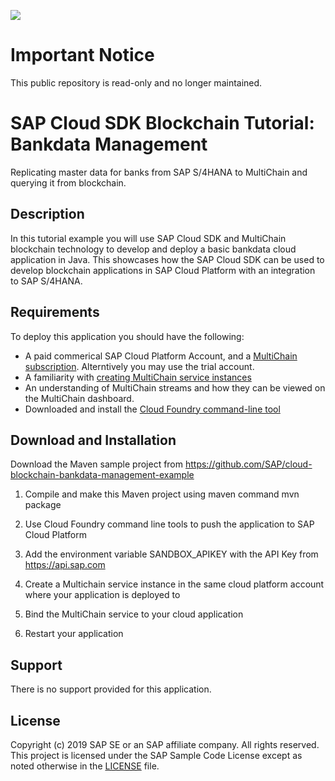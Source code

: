 ![](https://img.shields.io/badge/STATUS-NOT%20CURRENTLY%20MAINTAINED-red.svg?longCache=true&style=flat)

# Important Notice
This public repository is read-only and no longer maintained.

# SAP Cloud SDK Blockchain Tutorial: Bankdata Management

Replicating master data for banks from SAP S/4HANA to MultiChain and querying it from blockchain.

## Description

In this tutorial example you will use SAP Cloud SDK and MultiChain blockchain technology to develop and deploy a basic bankdata cloud application in Java. This showcases how the SAP Cloud SDK can be used to develop blockchain applications in SAP Cloud Platform with an integration to SAP S/4HANA.

## Requirements 

To deploy this application you should have the following:
- A paid commerical SAP Cloud Platform Account, and a [MultiChain subscription](https://github.com/SAP/cloud-blockchain-odometer-example/archive/master.zip). Alterntively you may use the trial account. 
- A familiarity with [creating MultiChain service instances](https://help.sap.com/viewer/15cb4580694c4d119793f0d3e9b8a32b/BLOCKCHAIN/en-US/0183c6479c47427ab6257bd37ab8bee3.html)
- An understanding of MultiChain streams and how they can be viewed on the MultiChain dashboard. 
- Downloaded and install the [Cloud Foundry command-line tool](https://docs.cloudfoundry.org/cf-cli/install-go-cli.html)

## Download and Installation

Download the Maven sample project from https://github.com/SAP/cloud-blockchain-bankdata-management-example

1. Compile and make this Maven project using maven command mvn package

2. Use Cloud Foundry command line tools to push the application to SAP Cloud Platform

3. Add the environment variable SANDBOX_APIKEY with the API Key from https://api.sap.com

4. Create a Multichain service instance in the same cloud platform account where your application is deployed to

5. Bind the MultiChain service to your cloud application

6. Restart your application 

## Support

There is no support provided for this application.

## License

Copyright (c) 2019 SAP SE or an SAP affiliate company. All rights reserved.
This project is licensed under the SAP Sample Code License except as noted otherwise in the [LICENSE](LICENSE) file.
